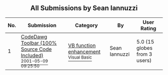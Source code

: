 ﻿<div align="center">

## All Submissions by Sean Iannuzzi

</div>

No.  | Submission | Category | By   | User Rating
---- | ---------- | -------- | ---- | -----------
1 | [CodeDawg Toolbar \(100% Source Code Included\)<br /><sup>2001-05-09 09:25:50</sup>](https://github.com/Planet-Source-Code/sean-iannuzzi-codedawg-toolbar-100-source-code-included__1-23057) | [VB function enhancement<br /><sup>Visual Basic</sup>](../ByCategory/vb-function-enhancement__1-25.md) | Sean Iannuzzi | 5.0 (15 globes from 3 users)
